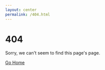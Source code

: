 ```yaml
---
layout: center
permalink: /404.html
---
```


# 404

Sorry, we can't seem to find this page's page.

<div class="mt3">
  <a href="{{ site.baseurl }}/" class="button button-blue button-big">Go Home</a>
</div>
